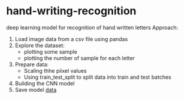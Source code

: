 # hand-writing-recognition
deep learning model for recognition of hand written letters
Approach:
1. Load image data from a csv file using pandas
2. Explore the dataset:
   - plotting some sample
   - plotting the number of sample for each letter
3. Prepare data:
   - Scaling thhe piixel values
   - Using train_test_split to split data into train and test batches
4. Building the CNN model
5. Save model
[data](https://www.kaggle.com/datasets/sachinpatel21/az-handwritten-alphabets-in-csv-format)
